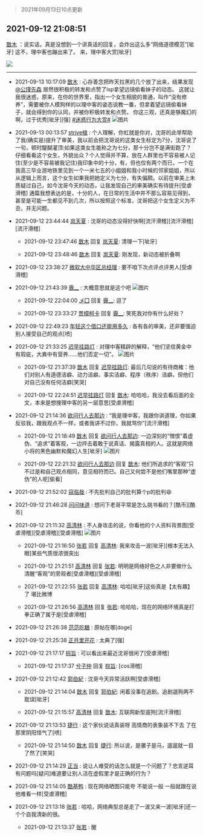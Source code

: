> 2021年09月13日10点更新
<link rel="stylesheet" href="https://cdn.jsdelivr.net/gh/taotie6/sampleJSON@main/css/photo_show.css">
<meta name="referrer" content="no-referrer" />


 ## 2021-09-12 21:08:51 

 [㪚木](https://www.coolapk.com/feed/29943146?shareKey=OTBiOGUyYjQxZDlkNjEzZGZiZWQ~) ：说实话，真是没想到一个讲真话的回复，会炸出这么多“网络道德模范”[呲牙]
这不，理中客也蹦出来了。
来，理中客大赏[呲牙] 

<div class="album">
<img class="img-item" src="https://image.coolapk.com/feed/2021/0912/21/1081091_3b5f39db_2127_4072@1080x4412.png" />
</div>

 ------- 

- 2021-09-13 10:17:09 [㪚木](uid=1081091) : 心存善念把昨天拉黑的几个放了出来，结果发现<a class="feed-link-uname" href="/u/公瑾先森">@公瑾先森</a> 居然很积极的转发和点赞了lsp拿望远镜偷看妹子的动态。
这就让我很迷惑，原来，在你的世界里，指出一个女生相貌的普通，叫作“没有修养”，需要被你人模狗样的以理中客的姿态说教一番，但拿着望远镜偷看妹子，就会得到你的认同<!--break-->，并被你积极转发和点赞。
你这三观，还真是够魔幻的啊，过于优秀[呲牙][强]
<a class="feed-link-tag" href="/t/迷惑行为大赏?type=0">#迷惑行为大赏#</a> ![图片](https://image.coolapk.com/feed/2021/0913/10/1081091_56f38c32_9383_7986@1080x900.jpeg)

- 2021-09-13 00:13:57 [strive植](uid=1468928) : 个人理解，你杠就是你对，沈哥的此举帮助了我(确实是)提升了审美，我以前会把沈哥说的这类女生标定为7分，沈哥说了一句，顿时醍醐灌顶:如果这类女生能称之为七分，那十分岂不是满街跑了？
仔细看看这个女生，外貌出众？个人觉得并不算<!--break-->，放在人群里也不容易被人记住(至少是不容易被我记住)我印象中的十分，有，但也仅有两个而已，一个在我高三毕业游地铁里见到一个一米七五的小姐姐和我小时候的邻家姐姐，所以从逻辑上而言，这个女生如果我把她定义为七分，有失偏颇。以前在审美上未质疑过自己，如今沈哥今天的动态，让我发现自己的审美确实有待提升[受虐滑稽]
通篇我想表达的是，十分的人，在日常的生活中并不那么容易见得到，甚至是可能一生都见不到几次，所以按照这个标准，沈哥把这个女生定义为不丑，并无问题。 

- 2021-09-12 23:44:44 [岚天夏](uid=1974131) : 沈哥的动态没得好快啊[流汗滑稽][流汗滑稽][流汗滑稽] 

    - 2021-09-12 23:47:46 [㪚木](uid=1081091) 回复 [岚天夏](uid=1974131): 清理一下[呲牙] 

    - 2021-09-12 23:48:46 [㪚木](uid=1081091) 回复 [岚天夏](uid=1974131): 刚发现，新动态被折叠啊 

- 2021-09-12 23:38:27 [微软大中华区总经理](uid=928491) : 要不咱下次点评点评男人[受虐滑稽] 

- 2021-09-12 21:43:39 [霽__](uid=2393793) : 大概意思就是这个吧 ![图片](https://image.coolapk.com/feed/2021/0912/21/2393793_4218_6386@670x309.jpg)

    - 2021-09-12 22:04:00 [乄囗](uid=759206) 回复 [霽__](uid=2393793): 逗了 

    - 2021-09-12 23:33:27 [贾樟柯卡](uid=4286768) 回复 [霽__](uid=2393793): 笑死我对你有什么好处？ 

- 2021-09-12 22:49:23 [年轻这个借口还能用多久](uid=645717) : 各有各的审美，还非要强迫别人接受自己的观点[喷] 

- 2021-09-12 21:33:25 [迟早挂路灯](uid=874366) : 对理中客精辟的解释，“他们坚信黄金中有瑕疵，大粪中有营养……他们否定一切”。 ![图片](https://image.coolapk.com/feed/2021/0912/21/874366_bad0a212_3604_7203@1080x2340.jpeg)

    - 2021-09-12 21:37:39 [㪚木](uid=1081091) 回复 [迟早挂路灯](uid=874366): 最后几句说的有待商榷：他们对别人有道德洁癖、动力洁癖、事实洁癖、程序（秩序）洁癖，但他们对自己没有任何洁癖[笑哭] 

    - 2021-09-12 22:24:51 [迟早挂路灯](uid=874366) 回复 [㪚木](uid=1081091): 哈哈哈，我没去看后面的全文，本来是想搜理中客的另一层意思[受虐滑稽] 

- 2021-09-12 21:14:36 [欲问行人去那边](uid=826969) : “我是理中客，我跟你讲道理，你如果反驳我，跟我观点不一样，或者我讲不过你，我就骂你”[流汗滑稽] 

    - 2021-09-12 21:18:49 [㪚木](uid=1081091) 回复 [欲问行人去那边](uid=826969): 一边深刻的“憎恨”着虚伪、“追求”着客观，一边抨击着敢于说真话、揭露真相的人。这就是网络小将的黑色幽默和魔幻人生[呲牙] ![图片](https://image.coolapk.com/feed/2020/0606/14/1081091_39c516f3_5623_1393@320x180.gif)

    - 2021-09-12 22:21:32 [欲问行人去那边](uid=826969) 回复 [㪚木](uid=1081091): 他们所追求的“客观”只不过是和自己观点相同，意见相符而已。自己又何尝不是他们嘴里那种“虚伪”的人呢[偷看] 

- 2021-09-12 21:52:02 [寇临哉](uid=3365514) : 不先批判自己的批判算个p的批判😆 

- 2021-09-12 21:46:28 [问问味道](uid=1618747) : 想问下老哥平常是怎么挑书看的？[酷币][酷币] 

- 2021-09-12 21:11:32 [高清林](uid=8114305) : 不人身攻击的说，你看他的个人资料背景图[受虐滑稽][受虐滑稽][受虐滑稽] ![图片](https://image.coolapk.com/feed/2019/0106/06/1193924_1546726240_3288@149x146.gif)

    - 2021-09-12 21:16:50 [张若](uid=996034) 回复 [高清林](uid=8114305): 我来攻击一波[呲牙][根本无法入眼]某些气质很浓很突出 

    - 2021-09-12 21:21:51 [高清林](uid=8114305) 回复 [张若](uid=996034): 明明是网络好色之人非要做什么清醒“客观”的旁观者[受虐滑稽][受虐滑稽] 

    - 2021-09-12 21:22:55 [张若](uid=996034) 回复 [高清林](uid=8114305): 哈哈[呲牙]这些真是【太有趣】了 堪比微博 

    - 2021-09-12 21:26:56 [高清林](uid=8114305) 回复 [张若](uid=996034): 哈哈哈，现在的网络环境真是打拳正确了属于是[受虐滑稽] 

- 2021-09-12 21:26:38 [范范吃糖](uid=1891949) : 原帖在哪[doge] 

- 2021-09-12 21:25:38 [正月里开花](uid=1789461) : 太典了[强] 

- 2021-09-12 21:17:17 [棕旨](uid=1378555) : 可以看出来最近沈哥很闲了[受虐滑稽] 

    - 2021-09-12 21:17:37 [兮子仲](uid=3034535) 回复 [棕旨](uid=1378555): [cos滑稽] 

- 2021-09-12 21:12:42 [郭伯紀](uid=2859803) : 沈哥今天异常活跃啊[受虐滑稽] 

    - 2021-09-12 21:14:04 [㪚木](uid=1081091) 回复 [郭伯紀](uid=2859803): 闲着没事在追剧。追剧遛狗两不耽误[呲牙] 

    - 2021-09-12 21:15:57 [高清林](uid=8114305) 回复 [㪚木](uid=1081091): 互联网新型遛狗[流汗滑稽] 

- 2021-09-12 21:13:53 [捷行](uid=1629443) : 这个家伙说话真装呀   高情商的表象装不下去 了在那里阴阳怪气了[喷] 

    - 2021-09-12 21:14:50 [㪚木](uid=1081091) 回复 [捷行](uid=1629443): 所以说，是骡子是马，遛遛就一目了然了[笑哭] 

- 2021-09-12 21:14:29 [正当](uid=1725957) : 说让人难受的话怎么就是一个问题了？忠言逆耳有问题吗[疑问]难道要让别人活在虚假里才是正确的行为？ 

- 2021-09-12 21:14:05 [酷基鸭](uid=2602889) : 现在网络晒图只能夸 不能说一般 一般就跟在说他难看一样[受虐滑稽] 

- 2021-09-12 21:13:18 [张若](uid=996034) : 哈哈，网络典型总是走了一波又来一波[呲牙]还一个个自我清新的很。 

    - 2021-09-12 21:13:37 [张若](uid=996034) : 醒 

